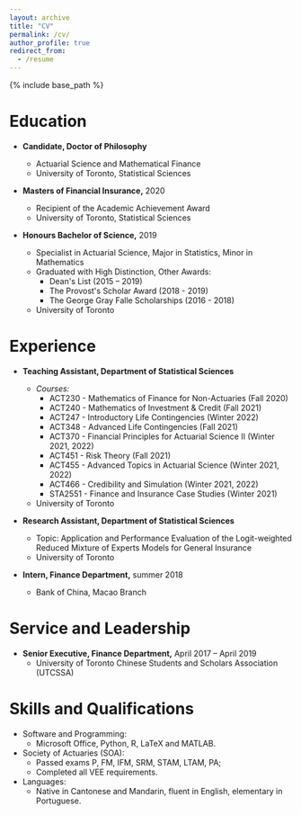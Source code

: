 ```yaml
---
layout: archive
title: "CV"
permalink: /cv/
author_profile: true
redirect_from:
  - /resume
---
```


{% include base_path %}

Education
======
* **Candidate, Doctor of Philosophy**
  * Actuarial Science and Mathematical Finance
  * University of Toronto, Statistical Sciences
  
* **Masters of Financial Insurance,** 2020
  * Recipient of the Academic Achievement Award
  * University of Toronto, Statistical Sciences
  
* **Honours Bachelor of Science,** 2019
  * Specialist in Actuarial Science, Major in Statistics, Minor in Mathematics
  * Graduated with High Distinction, Other Awards:
    * Dean's List (2015 – 2019)
    * The Provost's Scholar Award (2018 - 2019)
    * The George Gray Falle Scholarships (2016 - 2018)
  * University of Toronto

Experience
======
* **Teaching Assistant, Department of Statistical Sciences**
  * *Courses:*
    * ACT230 - Mathematics of Finance for Non-Actuaries (Fall 2020)
    * ACT240 - Mathematics of Investment & Credit (Fall 2021)
    * ACT247 - Introductory Life Contingencies (Winter 2022)
    * ACT348 - Advanced Life Contingencies (Fall 2021)
    * ACT370 - Financial Principles for Actuarial Science II (Winter 2021, 2022)
    * ACT451 - Risk Theory (Fall 2021)
    * ACT455 - Advanced Topics in Actuarial Science (Winter 2021, 2022)
    * ACT466 - Credibility and Simulation (Winter 2021, 2022)
    * STA2551 - Finance and Insurance Case Studies (Winter 2021)
  * University of Toronto

* **Research Assistant, Department of Statistical Sciences**
  * Topic: Application and Performance Evaluation of the Logit-weighted Reduced Mixture of Experts Models for General Insurance
  * University of Toronto

* **Intern, Finance Department,** summer 2018
  * Bank of China, Macao Branch

Service and Leadership
======
* **Senior Executive, Finance Department,** April 2017 – April 2019
  * University of Toronto Chinese Students and Scholars Association (UTCSSA)
  
Skills and Qualifications
======
* Software and Programming:
  * Microsoft Office, Python, R, LaTeX and MATLAB.
* Society of Actuaries (SOA):
  * Passed exams P, FM, IFM, SRM, STAM, LTAM, PA;
  * Completed all VEE requirements.
* Languages:
  * Native in Cantonese and Mandarin, fluent in English, elementary in Portuguese.
